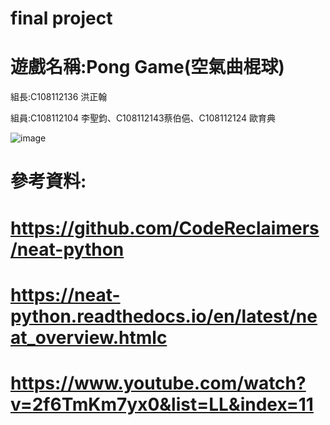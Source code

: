 # final project 
# 遊戲名稱:Pong Game(空氣曲棍球)

 組長:C108112136 洪正翰
 
 組員:C108112104 李聖鈞、C108112143蔡伯俋、C108112124 歐育典

 ![image](https://user-images.githubusercontent.com/114141277/211718120-a17dec83-b11b-4803-8c49-5c762da6a8e5.png)

# 參考資料:
# https://github.com/CodeReclaimers/neat-python
# https://neat-python.readthedocs.io/en/latest/neat_overview.htmlc
# https://www.youtube.com/watch?v=2f6TmKm7yx0&list=LL&index=11
